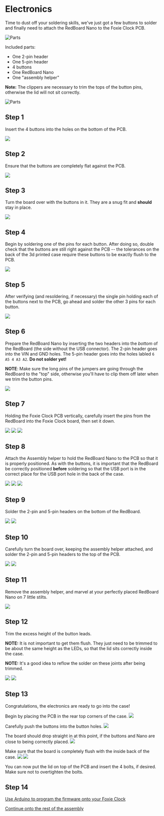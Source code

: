 # Electronics

Time to dust off your soldering skills, we've just got a few buttons to solder and finally need to attach the RedBoard Nano to the Foxie Clock PCB. 

![Parts](/images/assembly_tools.jpg)

Included parts:
* One 2-pin header
* One 5-pin header
* 4 buttons
* One RedBoard Nano
* One "assembly helper"

**Note:** The clippers are necessary to trim the tops of the button pins, otherwise the lid will not sit correctly.

![Parts](/images/assembly_step0.jpg)

## Step 1

Insert the 4 buttons into the holes on the bottom of the PCB.

![](/images/assembly_step1.jpg)

## Step 2

Ensure that the buttons are completely flat against the PCB.

![](/images/assembly_step2.jpg)

## Step 3

Turn the board over with the buttons in it. They are a snug fit and **should** stay in place.

![](/images/assembly_step3.jpg)

## Step 4

Begin by soldering one of the pins for each button. After doing so, double check that the buttons are still right against the PCB -- the tolerances on the back of the 3d printed case require these buttons to be exactly flush to the PCB. 

![](/images/assembly_step4.jpg)

## Step 5

After verifying (and resoldering, if necessary) the single pin holding each of the buttons next to the PCB, go ahead and solder the other 3 pins for each button.

![](/images/assembly_step5.jpg)

## Step 6

Prepare the RedBoard Nano by inserting the two headers into the *bottom* of the RedBoard (the side without the USB connector). The 2-pin header goes into the VIN and GND holes. The 5-pin header goes into the holes labled `6 A5 4 A3 A2`. **Do not solder yet!**

**NOTE**: Make sure the long pins of the jumpers are going through the RedBoard to the "top" side, otherwise you'll have to clip them off later when we trim the button pins.

![](/images/assembly_step6.jpg)

## Step 7

Holding the Foxie Clock PCB vertically, carefully insert the pins from the RedBoard into the Foxie Clock board, then set it down.

![](/images/assembly_step7a.jpg)
![](/images/assembly_step7b.jpg)
![](/images/assembly_step7c.jpg)

## Step 8

Attach the Assembly helper to hold the RedBoard Nano to the PCB so that it is properly positioned. As with the buttons, it is important that the RedBoard be correctly positioned **before** soldering so that the USB port is in the correct place for
the USB port hole in the back of the case.

![](/images/assembly_step8a.jpg)
![](/images/assembly_step8b.jpg)
![](/images/assembly_step8c.jpg)

## Step 9

Solder the 2-pin and 5-pin headers on the bottom of the RedBoard.

![](/images/assembly_step9a.jpg)
![](/images/assembly_step9b.jpg)

## Step 10

Carefully turn the board over, keeping the assembly helper attached, and solder the 2-pin and 5-pin headers to the top of the PCB.

![](/images/assembly_step10a.jpg)
![](/images/assembly_step10b.jpg)

## Step 11

Remove the assembly helper, and marvel at your perfectly placed RedBoard Nano on 7 little stilts.

![](/images/assembly_step11.jpg)

## Step 12

Trim the excess height of the button leads. 

**NOTE:** It is not important to get them flush. They just need to be trimmed to be about the same height as the LEDs, so that the lid sits correctly inside the case.

**NOTE:** It's a good idea to reflow the solder on these joints after being trimmed.

![](/images/assembly_step12a.jpg)
![](/images/assembly_step12b.jpg)

## Step 13

Congratulations, the electronics are ready to go into the case!

Begin by placing the PCB in the rear top corners of the case.
![](/images/assembly_step13a.jpg)

Carefully push the buttons into the button holes.
![](/images/assembly_step13b.jpg)

The board should drop straight in at this point, if the buttons and Nano are close to being correctly placed.
![](/images/assembly_step13c.jpg)

Make sure that the board is completely flush with the inside back of the case.
![](/images/assembly_step13d.jpg)
![](/images/assembly_step13e.jpg)

You can now put the lid on top of the PCB and insert the 4 bolts, if desired. Make sure not to overtighten the bolts.

## Step 14

[Use Arduino to program the firmware onto your Foxie Clock](INSTALLING.md)

[Continue onto the rest of the assembly](ASSEMBLY.md)

